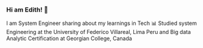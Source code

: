 ### Hi am Edith! 👋

I am System Engineer sharing about my learnings in Tech 📊
Studied system Engineering at the University of Federico Villareal, Lima Peru
and Big data Analytic Certification at Georgian College, Canada



